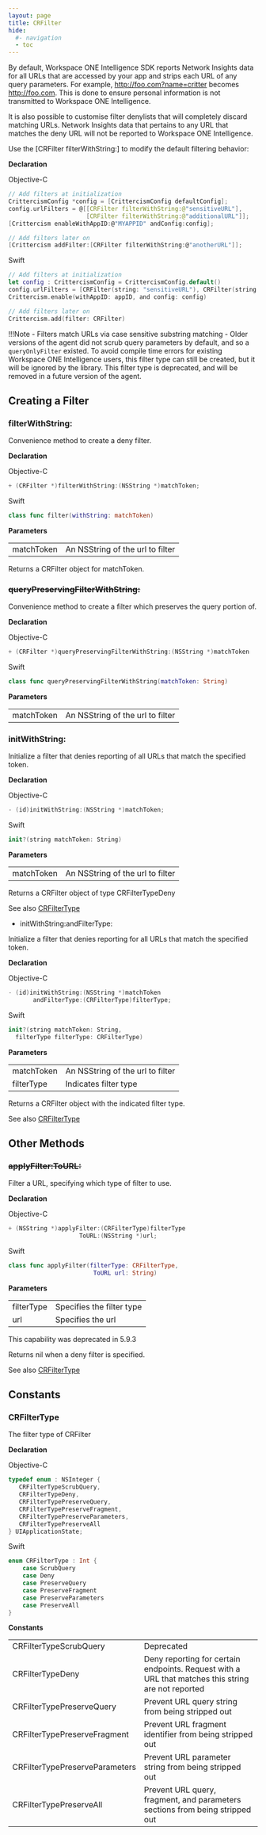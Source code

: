 ```yaml
---
layout: page
title: CRFilter
hide:
  #- navigation
  - toc
---
```


By default, Workspace ONE Intelligence SDK reports Network Insights data for all URLs that are accessed by your app and strips each URL of any query parameters. For example, http://foo.com?name=critter becomes http://foo.com. This is done to ensure personal information is not transmitted to Workspace ONE Intelligence.

It is also possible to customise filter denylists that will completely discard matching URLs. Network Insights data that pertains to any URL that matches the deny URL will not be reported to Workspace ONE Intelligence.

Use the [CRFilter filterWithString:] to modify the default filtering behavior:

**Declaration**

Objective-C
```C
// Add filters at initialization
CrittercismConfig *config = [CrittercismConfig defaultConfig];
config.urlFilters = @[[CRFilter filterWithString:@"sensitiveURL"],
                      [CRFilter filterWithString:@"additionalURL"]];
[Crittercism enableWithAppID:@"MYAPPID" andConfig:config];

// Add filters later on
[Crittercism addFilter:[CRFilter filterWithString:@"anotherURL"]];
```

Swift
```Swift
// Add filters at initialization
let config : CrittercismConfig = CrittercismConfig.default()
config.urlFilters = [CRFilter(string: "sensitiveURL"), CRFilter(string: "additionalURL")]
Crittercism.enable(withAppID: appID, and config: config)

// Add filters later on
Crittercism.add(filter: CRFilter)
```

!!!Note
    - Filters match URLs via case sensitive substring matching
    - Older versions of the agent did not scrub query parameters by default, and so a `queryOnlyFilter` existed. To avoid compile time errors for existing Workspace ONE Intelligence users, this filter type can still be created, but it will be ignored by the library. This filter type is deprecated, and will be removed in a future version of the agent.

## Creating a Filter

### filterWithString:

Convenience method to create a deny filter.

**Declaration**

Objective-C
```C
+ (CRFilter *)filterWithString:(NSString *)matchToken;
```

Swift
```Swift
class func filter(withString: matchToken)
```

**Parameters**

|   |   |
| --- | --- |
| matchToken | An NSString of the url to filter |

Returns a CRFilter object for matchToken.

### ~~queryPreservingFilterWithString:~~

Convenience method to create a filter which preserves the query portion of.

**Declaration**

Objective-C
```C
+ (CRFilter *)queryPreservingFilterWithString:(NSString *)matchToken
```

Swift
```Swift
class func queryPreservingFilterWithString(matchToken: String)
```

**Parameters**

|   |   |
| --- | --- |
| matchToken | An NSString of the url to filter |

### initWithString:

Initialize a filter that denies reporting of all URLs that match the specified token.

**Declaration**

Objective-C
```C
- (id)initWithString:(NSString *)matchToken;
```

Swift
```Swift
init?(string matchToken: String)
```

**Parameters**

|   |   |
| --- | --- |
| matchToken | An NSString of the url to filter |

Returns a CRFilter object of type CRFilterTypeDeny

See also [CRFilterType](#crfiltertype)

- initWithString:andFilterType:

Initialize a filter that denies reporting for all URLs that match the specified token.

**Declaration**

Objective-C
```C
- (id)initWithString:(NSString *)matchToken
       andFilterType:(CRFilterType)filterType;
```

Swift
```Swift
init?(string matchToken: String,
  filterType filterType: CRFilterType)
```

**Parameters**

|   |   |
| --- | --- |
| matchToken | An NSString of the url to filter |
| filterType | Indicates filter type |

Returns a CRFilter object with the indicated filter type.

See also [CRFilterType](#crfiltertype)

## Other Methods

### ~~applyFilter:ToURL:~~

Filter a URL, specifying which type of filter to use.

**Declaration**

Objective-C
```C
+ (NSString *)applyFilter:(CRFilterType)filterType
                    ToURL:(NSString *)url;
```

Swift
```Swift
class func applyFilter(filterType: CRFilterType,
                        ToURL url: String)
```

**Parameters**

|   |   |
| --- | --- |
| filterType | Specifies the filter type |
| url | Specifies the url |

This capability was deprecated in 5.9.3

Returns nil when a deny filter is specified.

See also [CRFilterType](#crfiltertype)

## Constants

### CRFilterType

The filter type of CRFilter

**Declaration**

Objective-C
```C
typedef enum : NSInteger {
   CRFilterTypeScrubQuery,
   CRFilterTypeDeny,
   CRFilterTypePreserveQuery,
   CRFilterTypePreserveFragment,
   CRFilterTypePreserveParameters,
   CRFilterTypePreserveAll
} UIApplicationState;
```

Swift
```Swift
enum CRFilterType : Int {
    case ScrubQuery
    case Deny
    case PreserveQuery
    case PreserveFragment
    case PreserveParameters
    case PreserveAll
}
```

**Constants**

|   |   |
| --- | --- |
| CRFilterTypeScrubQuery | Deprecated |
| CRFilterTypeDeny | Deny reporting for certain endpoints. Request with a URL that matches this string are not reported |
| CRFilterTypePreserveQuery | Prevent URL query string from being stripped out |
| CRFilterTypePreserveFragment | Prevent URL fragment identifier from being stripped out |
| CRFilterTypePreserveParameters | Prevent URL parameter string from being stripped out |
| CRFilterTypePreserveAll | Prevent URL query, fragment, and parameters sections from being stripped out |
